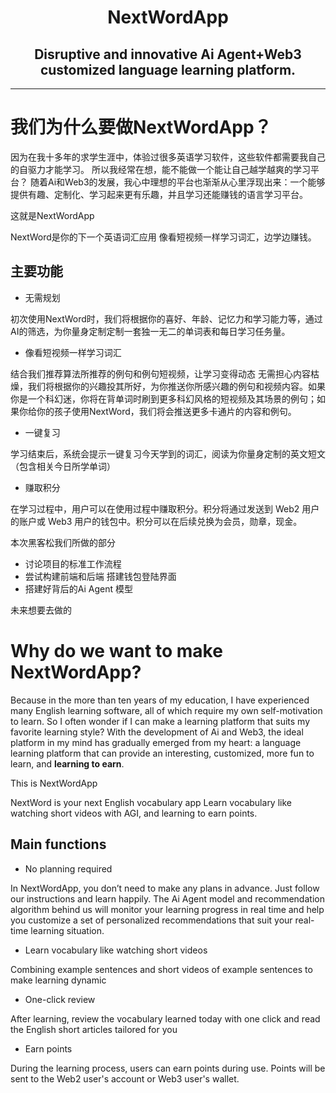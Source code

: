 <h1 align="center">
  NextWordApp
</h1>


<h2 align="center">
  Disruptive and innovative Ai Agent+Web3 customized language learning platform.
</h2>


---

# 我们为什么要做NextWordApp？

因为在我十多年的求学生涯中，体验过很多英语学习软件，这些软件都需要我自己的自驱力才能学习。
所以我经常在想，能不能做一个能让自己越学越爽的学习平台？
随着Ai和Web3的发展，我心中理想的平台也渐渐从心里浮现出来：一个能够提供有趣、定制化、学习起来更有乐趣，并且学习还能赚钱的语言学习平台。

这就是NextWordApp

NextWord是你的下一个英语词汇应用
像看短视频一样学习词汇，边学边赚钱。 

## 主要功能
- 无需规划

初次使用NextWord时，我们将根据你的喜好、年龄、记忆力和学习能力等，通过AI的筛选，为你量身定制定制一套独一无二的单词表和每日学习任务量。


- 像看短视频一样学习词汇

结合我们推荐算法所推荐的例句和例句短视频，让学习变得动态
无需担心内容枯燥，我们将根据你的兴趣投其所好，为你推送你所感兴趣的例句和视频内容。如果你是一个科幻迷，你将在背单词时刷到更多科幻风格的短视频及其场景的例句；如果你给你的孩子使用NextWord，我们将会推送更多卡通片的内容和例句。

- 一键复习

学习结束后，系统会提示一键复习今天学到的词汇，阅读为你量身定制的英文短文（包含相关今日所学单词） 

- 赚取积分

在学习过程中，用户可以在使用过程中赚取积分。积分将通过发送到 Web2 用户的账户或 Web3 用户的钱包中。积分可以在后续兑换为会员，勋章，现金。


本次黑客松我们所做的部分
- 讨论项目的标准工作流程
- 尝试构建前端和后端 搭建钱包登陆界面
- 搭建好背后的Ai Agent 模型

未来想要去做的 








# Why do we want to make NextWordApp?


Because in the more than ten years of my education, I have experienced many English learning software, all of which require my own self-motivation to learn.
So I often wonder if I can make a learning platform that suits my favorite learning style?
With the development of Ai and Web3, the ideal platform in my mind has gradually emerged from my heart: a language learning platform that can provide an interesting, customized, more fun to learn, and **learning to earn**.

This is NextWordApp


NextWord is your next English vocabulary app
Learn vocabulary like watching short videos with AGI, and learning to earn points. 

## Main functions
- No planning required

In NextWordApp, you don’t need to make any plans in advance. Just follow our instructions and learn happily. The Ai Agent model and recommendation algorithm behind us will monitor your learning progress in real time and help you customize a set of personalized recommendations that suit your real-time learning situation.

- Learn vocabulary like watching short videos

Combining example sentences and short videos of example sentences to make learning dynamic

- One-click review

After learning, review the vocabulary learned today with one click and read the English short articles tailored for you

- Earn points

During the learning process, users can earn points during use. Points will be sent to the Web2 user's account or Web3 user's wallet.

















